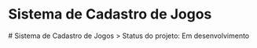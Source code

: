 <h1>Sistema de Cadastro de Jogos</h1>
# Sistema de Cadastro de Jogos
> Status do projeto: Em desenvolvimento 

